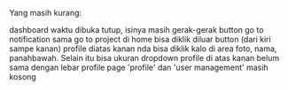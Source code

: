 Yang masih kurang:

dashboard waktu dibuka tutup, isinya masih gerak-gerak
button go to notification sama go to project di home bisa diklik diluar button (dari kiri sampe kanan)
profile diatas kanan nda bisa diklik kalo di area foto, nama, panahbawah. Selain itu bisa
ukuran dropdown profile di atas kanan belum sama dengan lebar profile
page 'profile' dan 'user management' masih kosong
